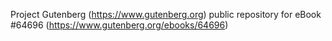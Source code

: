 Project Gutenberg (https://www.gutenberg.org) public repository for
eBook #64696 (https://www.gutenberg.org/ebooks/64696)
